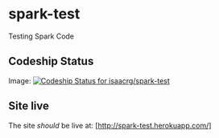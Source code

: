 spark-test
==========

Testing Spark Code

## Codeship Status
Image:
[ ![Codeship Status for isaacrg/spark-test](https://www.codeship.io/projects/c2cf4f40-b8be-0130-773c-02fb90ba8fec/status?branch=master)](https://www.codeship.io/projects/4342)
## Site live
The site _should_ be live at: [http://spark-test.herokuapp.com/]
